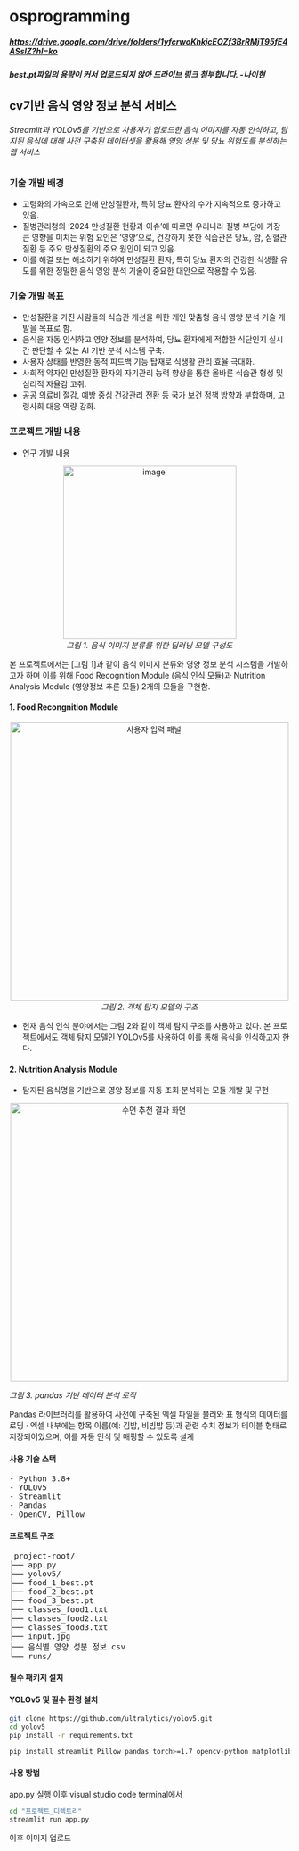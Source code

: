 # osprogramming
##### https://drive.google.com/drive/folders/1yfcrwoKhkjcEOZf3BrRMjT95fE4ASslZ?hl=ko
##### best.pt파일의 용량이 커서 업로드되지 않아 드라이브 링크 첨부합니다. -나이현
## cv기반 음식 영양 정보 분석 서비스

###### Streamlit과 YOLOv5를 기반으로 사용자가 업로드한 음식 이미지를 자동 인식하고,  탐지된 음식에 대해 사전 구축된 데이터셋을 활용해 영양 성분 및 당뇨 위험도를 분석하는 웹 서비스



### 기술 개발 배경
- 고령화의 가속으로 인해 만성질환자, 특히 당뇨 환자의 수가 지속적으로 증가하고 있음.
- 질병관리청의 ‘2024 만성질환 현황과 이슈’에 따르면 우리나라 질병 부담에 가장 큰 영향을 미치는 위험 요인은 ‘영양’으로, 건강하지 못한 식습관은 당뇨, 암, 심혈관 질환 등 주요 만성질환의 주요 원인이 되고 있음.
- 이를 해결 또는 해소하기 위하여 만성질환 환자, 특히 당뇨 환자의 건강한 식생활 유도를 위한 정밀한 음식 영양 분석 기술이 중요한 대안으로 작용할 수 있음.

### 기술 개발 목표
- 만성질환을 가진 사람들의 식습관 개선을 위한 개인 맞춤형 음식 영양 분석 기술 개발을 목표로 함.
- 음식을 자동 인식하고 영양 정보를 분석하여, 당뇨 환자에게 적합한 식단인지 실시간 판단할 수 있는 AI 기반 분석 시스템 구축.
- 사용자 상태를 반영한 동적 피드백 기능 탑재로 식생활 관리 효율 극대화.
- 사회적 약자인 만성질환 환자의 자기관리 능력 향상을 통한 올바른 식습관 형성 및 심리적 자율감 고취.
- 공공 의료비 절감, 예방 중심 건강관리 전환 등 국가 보건 정책 방향과 부합하며, 고령사회 대응 역량 강화.

### 프로젝트 개발 내용
- 연구 개발 내용
<p align="center"> <img width="311" alt="image" src="https://github.com/user-attachments/assets/fa8a219f-db84-4f72-ace7-89376dd27660" /> <br/> <em>그림 1. 음식 이미지 분류를 위한 딥러닝 모델 구성도</em> </p>

본 프로젝트에서는 [그림 1]과 같이 음식 이미지 분류와 영양 정보 분석 시스템을 개발하고자 하며 이를 위해 Food Recognition Module (음식 인식 모듈)과 Nutrition Analysis Module (영양정보 추론 모듈) 2개의 모듈을 구현함.

#### 1. Food Recongnition Module

<p align="center"> <img width="500" alt="사용자 입력 패널" src="https://github.com/user-attachments/assets/7703fe18-6f8c-478f-a4d1-524840857094" /> <br/> <em>그림 2. 객체 탐지 모델의 구조</em> </p>

- 현재 음식 인식 분야에서는 그림 2와 같이 객체 탐지 구조를 사용하고 있다. 본 프로젝트에서도 객체 탐지 모델인 YOLOv5를 사용하여 이를 통해 음식을 인식하고자 한다. 

#### 2. Nutrition Analysis Module 
- 탐지된 음식명을 기반으로 영양 정보를 자동 조회·분석하는 모듈 개발 및 구현
<p align="center">
  <img width="500" alt="수면 추천 결과 화면" src="https://github.com/user-attachments/assets/92d0866c-7fa7-4701-aff9-02f175ea3b5f" />
  <br/>
  
  <em>그림 3. pandas 기반 데이터 분석 로직</em>
</p>

Pandas 라이브러리를 활용하여 사전에 구축된 엑셀 파일을 불러와 표 형식의 데이터를 로딩
 · 엑셀 내부에는 항목 이름(예: 김밥, 비빔밥 등)과 관련 수치 정보가 테이블 형태로 저장되어있으며, 이를 자동 인식 및 매핑할 수 있도록 설계

 #### 사용 기술 스택 
<pre>- Python 3.8+
- YOLOv5 
- Streamlit
- Pandas 
- OpenCV, Pillow 
</pre>

 #### 프로젝트 구조
<pre> project-root/  
├── app.py                        
├── yolov5/                         
├── food_1_best.pt                
├── food_2_best.pt  
├── food_3_best.pt  
├── classes_food1.txt              
├── classes_food2.txt  
├── classes_food3.txt  
├── input.jpg
├── 음식별 영양 성분 정보.csv      
└── runs/                          
</pre>
#### 필수 패키지 설치
#### YOLOv5 및 필수 환경 설치

```bash
git clone https://github.com/ultralytics/yolov5.git
cd yolov5
pip install -r requirements.txt

pip install streamlit Pillow pandas torch>=1.7 opencv-python matplotlib pyyaml
```



#### 사용 방법 
app.py 실행 이후 visual studio code terminal에서  
```bash 
cd "프로젝트_디렉토리"
streamlit run app.py
```

이후 이미지 업로드


 
